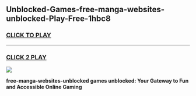 
## Unblocked-Games-free-manga-websites-unblocked-Play-Free-1hbc8
<h3>
<a href="https://premium76.site?title=free-manga-websites-unblocked&ref=23A">CLICK TO PLAY</a></h3>
<hr>

<h3>
<a href="https://premium76.site?title=free-manga-websites-unblocked&ref=23A">CLICK 2 PLAY</a>
  
</h3>

<a href="https://premium76.site?title=free-manga-websites-unblocked&ref=23A"><img src="https://clearcache.store/games.png"></a>


**free-manga-websites-unblocked games unblocked: Your Gateway to Fun and Accessible Online Gaming**
